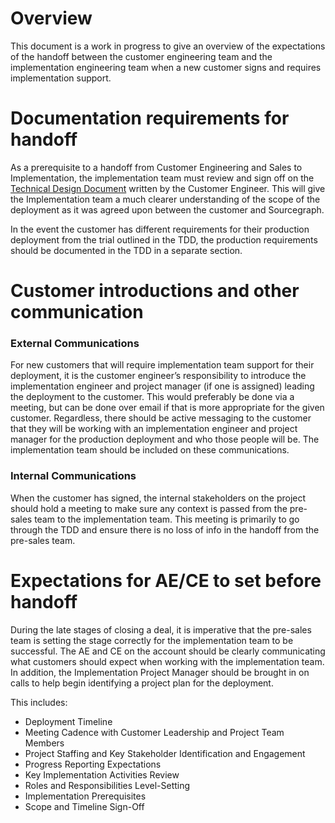 # Overview

This document is a work in progress to give an overview of the expectations of the handoff between the customer engineering team and the implementation engineering team when a new customer signs and requires implementation support.

# Documentation requirements for handoff

As a prerequisite to a handoff from Customer Engineering and Sales to Implementation, the implementation team must review and sign off on the [Technical Design Document](https://docs.google.com/document/d/1vjETRXdUtLSTRrnMAuN6aEbR_Xx0qHacONrnI0zoPyc/edit#heading=h.y9pic5x93a9l) written by the Customer Engineer. This will give the Implementation team a much clearer understanding of the scope of the deployment as it was agreed upon between the customer and Sourcegraph.

In the event the customer has different requirements for their production deployment from the trial outlined in the TDD, the production requirements should be documented in the TDD in a separate section.

# Customer introductions and other communication

### External Communications

For new customers that will require implementation team support for their deployment, it is the customer engineer’s responsibility to introduce the implementation engineer and project manager (if one is assigned) leading the deployment to the customer. This would preferably be done via a meeting, but can be done over email if that is more appropriate for the given customer. Regardless, there should be active messaging to the customer that they will be working with an implementation engineer and project manager for the production deployment and who those people will be. The implementation team should be included on these communications.

### Internal Communications

When the customer has signed, the internal stakeholders on the project should hold a meeting to make sure any context is passed from the pre-sales team to the implementation team. This meeting is primarily to go through the TDD and ensure there is no loss of info in the handoff from the pre-sales team.

# Expectations for AE/CE to set before handoff

During the late stages of closing a deal, it is imperative that the pre-sales team is setting the stage correctly for the implementation team to be successful. The AE and CE on the account should be clearly communicating what customers should expect when working with the implementation team. In addition, the Implementation Project Manager should be brought in on calls to help begin identifying a project plan for the deployment.

This includes:

- Deployment Timeline
- Meeting Cadence with Customer Leadership and Project Team Members
- Project Staffing and Key Stakeholder Identification and Engagement
- Progress Reporting Expectations
- Key Implementation Activities Review
- Roles and Responsibilities Level-Setting
- Implementation Prerequisites
- Scope and Timeline Sign-Off
